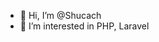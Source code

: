 - 👋 Hi, I’m @Shucach
- 👀 I’m interested in PHP, Laravel

<!---
Shucach/Shucach is a ✨ special ✨ repository because its `README.md` (this file) appears on your GitHub profile.
You can click the Preview link to take a look at your changes.
--->
